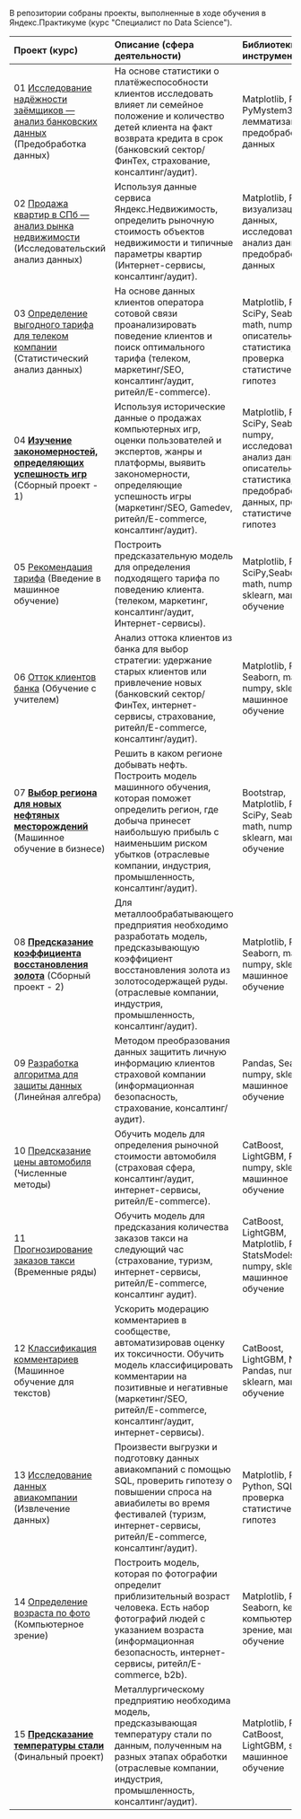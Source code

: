 В репозитории собраны проекты, выполненные в ходе обучения в Яндекс.Практикуме (курс "Специалист по Data Science").

| Проект (курс) | Описание (сфера деятельности) | Библиотеки и инструменты |
| :---------------------- | :---------------------- | :---------------------- |
| 01	[Исследование надёжности заёмщиков — анализ банковских данных](https://github.com/Oleg-Volontsevich/Yandex_Practicum_Projects/tree/master/reliability_of_borrowers_analyzing)  (Предобработка данных)	 |	На основе статистики о платёжеспособности клиентов исследовать влияет ли семейное положение и количество детей клиента на факт возврата кредита в срок	(банковский сектор/ФинТех, страхование, консалтинг/аудит).	 |	Matplotlib, Pandas, PyMystem3, лемматизация, предобработка данных	|
| 02	[Продажа квартир в СПб — анализ рынка недвижимости](https://github.com/Oleg-Volontsevich/Yandex_Practicum_Projects/tree/master/apartments_for_sale_analyzing)  (Исследовательский анализ данных)	 |	Используя данные сервиса Яндекс.Недвижимость, определить рыночную стоимость объектов недвижимости и типичные параметры квартир	 (Интернет-сервисы, консалтинг/аудит).	 |	Matplotlib, Pandas, визуализация данных, исследовательский анализ данных, предобработка данных	|
| 03	[Определение выгодного тарифа для телеком компании](https://github.com/Oleg-Volontsevich/Yandex_Practicum_Projects/tree/master/tarif_analyzing)  (Статистический анализ данных)	 |	На основе данных клиентов оператора сотовой связи проанализировать поведение клиентов и поиск оптимального тарифа	(телеком, маркетинг/SEO, консалтинг/аудит, ритейл/E-commerce).	|	Matplotlib, Pandas, SciPy, Seaborn, math, numpy, описательная статистика, проверка статистических гипотез	|
| 04	[**Изучение закономерностей, определяющих успешность игр**](https://github.com/Oleg-Volontsevich/Yandex_Practicum_Projects/tree/master/successful_games_analysis)  (Сборный проект - 1)	|	Используя исторические данные о продажах компьютерных игр, оценки пользователей и экспертов, жанры и платформы, выявить закономерности, определяющие успешность игры (маркетинг/SEO, Gamedev, ритейл/E-commerce, консалтинг/аудит). |	Matplotlib, Pandas, SciPy, Seaborn, numpy, исследовательский анализ данных, описательная статистика, предобработка данных, проверка статистических гипотез	|
| 05	[Рекомендация тарифа](https://github.com/Oleg-Volontsevich/Yandex_Practicum_Projects/tree/master/tariff_choosing_model) (Введение в машинное обучение)	 |	Построить предсказательную модель для определения подходящего тарифа по поведению клиента.	(телеком, маркетинг, консалтинг/аудит, Интернет-сервисы).	|	Matplotlib, Pandas, SciPy,Seaborn, math, numpy, sklearn, машинное обучение	|
| 06	[Отток клиентов банка](https://github.com/Oleg-Volontsevich/Yandex_Practicum_Projects/tree/master/exited_customers_model) (Обучение с учителем)	 |	Анализ оттока клиентов из банка для выбор стратегии: удержание старых клиентов или привлечение новых (банковский сектор/ФинТех, интернет-сервисы, страхование, ритейл/E-commerce, консалтинг/аудит).	|	Matplotlib, Pandas, Seaborn, math, numpy, sklearn, машинное обучение	|
| 07	[**Выбор региона для новых нефтяных месторождений**](https://github.com/Oleg-Volontsevich/Yandex_Practicum_Projects/tree/master/losses_risks_in_oil_model) (Машинное обучение в бизнесе)	 |	Решить в каком регионе добывать нефть. Построить модель машинного обучения, которая поможет определить регион, где добыча принесет наибольшую прибыль с наименьшим риском убытков	(отраслевые компании, индустрия, промышленность, консалтинг/аудит).	|	Bootstrap, Matplotlib, Pandas, SciPy, Seaborn, math, numpy, sklearn, машинное обучение	 |
| 08	[**Предсказание коэффициента восстановления золота**](https://github.com/Oleg-Volontsevich/Yandex_Practicum_Projects/tree/master/gold_recovery_coefficient_model) (Сборный проект - 2)	|	Для металлообрабатывающего предприятия необходимо разработать модель, предсказывающую коэффициент восстановления золота из золотосодержащей руды.	 (отраслевые компании, индустрия, промышленность, консалтинг/аудит).	 |	Matplotlib, Pandas, Seaborn, math, numpy, sklearn, машинное обучение	|
| 09	[Разработка алгоритма для защиты данных](https://github.com/Oleg-Volontsevich/Yandex_Practicum_Projects/tree/master/personal_data_protecting) (Линейная алгебра)	 |	Методом преобразования данных защитить личную информацию клиентов страховой компании 	(информационная безопасность, страхование, консалтинг/аудит).	|	Pandas, Seaborn, numpy, sklearn, машинное обучение	 |
| 10	[Предсказание цены автомобиля](https://github.com/Oleg-Volontsevich/Yandex_Practicum_Projects/tree/master/cars_price_model) (Численные методы)	|	Обучить модель для определения рыночной стоимости автомобиля	(страховая сфера, консалтинг/аудит, интернет-сервисы, ритейл/E-commerce).	 |	CatBoost, LightGBM, Pandas, numpy, sklearn, машинное обучение	|
| 11	[Прогнозирование заказов такси](https://github.com/Oleg-Volontsevich/Yandex_Practicum_Projects/tree/master/taxi_order_predict_model) (Временные ряды)	|	Обучить модель для предсказания количества заказов такси на следующий час (страхование,  туризм, интернет-сервисы, ритейл/E-commerce, консалтинг аудит).	|	CatBoost, LightGBM, Matplotlib, Pandas, StatsModels, numpy, sklearn, машинное обучение	|
| 12	[Классификация комментариев](https://github.com/Oleg-Volontsevich/Yandex_Practicum_Projects/tree/master/toxic_comments_text_model) (Машинное обучение для текстов)	|	Ускорить модерацию комментариев в сообществе, автоматизировав оценку их токсичности. Обучить модель классифицировать комментарии на позитивные и негативные (маркетинг/SEO, ритейл/E-commerce, консалтинг/аудит, интернет-сервисы).	|	CatBoost, LightGBM, NLTK, Pandas, numpy, sklearn, машинное обучение	 |
| 13	[Исследование данных авиакомпании](https://github.com/Oleg-Volontsevich/Yandex_Practicum_Projects/tree/master/sql_and_airline_analyzing) (Извлечение данных)	|	Произвести выгрузки и подготовку данных авиакомпаний с помощью SQL, проверить гипотезу о повышении спроса на авиабилеты во время фестивалей	(туризм, интернет-сервисы, ритейл/E-commerce, консалтинг/аудит).	|	Matplotlib, Pandas, Python, SQL, SciPy, проверка статистических гипотез	 |
| 14	[Определение возраста по фото](https://github.com/Oleg-Volontsevich/Yandex_Practicum_Projects/tree/master/age_by_photo_cv_model) (Компьютерное зрение)	|	Построить модель, которая по фотографии определит приблизительный возраст человека. Есть набор фотографий людей с указанием возраста (информационная безопасность, интернет-сервисы, ритейл/E-commerce, b2b).	|	Matplotlib, Pandas, Seaborn, keras, компьютерное зрение, машинное обучение	|
| 15	[**Предсказание температуры стали**](https://github.com/Oleg-Volontsevich/Yandex_Practicum_Projects/tree/master/project15_metal_industry_temp_pred_model) (Финальный проект)	|	Металлургическому предприятию необходима модель, предсказывающая температуру стали по данным, полученным на разных этапах обработки (отраслевые компании, индустрия, промышленность, консалтинг/аудит).	|	Matplotlib, Pandas, CatBoost, LightGBM, sklearn, машинное обучение	|
